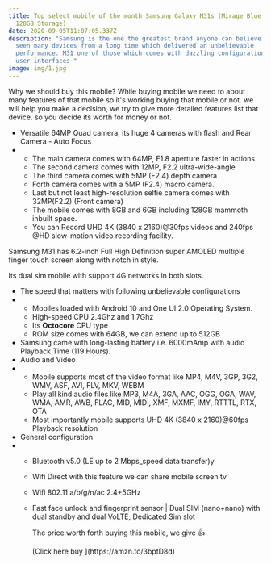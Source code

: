 ```yaml
---
title: Top select mobile of the month Samsung Galaxy M31s (Mirage Blue, 6GB RAM,
  128GB Storage)
date: 2020-09-05T11:07:05.337Z
description: "Samsung is the one the greatest brand anyone can believe, we have
  seen many devices from a long time which delivered an unbelievable
  performance. M31 one of those which comes with dazzling configuration with
  user interfaces "
image: img/1.jpg
---
```

<!--StartFragment-->

Why we should buy this mobile? While buying mobile we need to about many features of that mobile so it's working buying that mobile or not. we will help you make a decision, we try to give more detailed features list that device. so you decide its worth for money or not.



* Versatile 64MP Quad camera, its huge 4 cameras with flash and Rear Camera - Auto Focus
* * The main camera comes with 64MP, F1.8 aperture faster in actions
  * The second camera comes with 12MP, F2.2 ultra-wide-angle
  * The third camera comes with 5MP (F2.4) depth camera
  * Forth camera comes with a 5MP (F2.4) macro camera.
  * Last but not least high-resolution selfie camera comes with 32MP(F2.2) (Front camera)
  * The mobile comes with 8GB and 6GB including 128GB mammoth inbuilt space.
  * You can Record UHD 4K (3840 x 2160)@30fps videos and 240fps @HD slow-motion video recording facility.

Samsung M31 has 6.2-inch Full High Definition super AMOLED multiple finger touch screen along with notch in style.

Its dual sim mobile with support 4G networks in both slots.

* The speed that matters with following unbelievable configurations
* * Mobiles loaded with Android 10 and One UI 2.0 Operating System.
  * High-speed CPU 2.4Ghz and 1.7Ghz
  * Its **Octocore** CPU type
  * ROM size comes with 64GB, we can extend up to 512GB
* Samsung came with long-lasting battery i.e. 6000mAmp with audio Playback Time (119 Hours).
* Audio and Video
* * Mobile supports most of the video format like MP4, M4V, 3GP, 3G2, WMV, ASF, AVI, FLV, MKV, WEBM
  * Play all kind audio files like MP3, M4A, 3GA, AAC, OGG, OGA, WAV, WMA, AMR, AWB, FLAC, MID, MIDI, XMF, MXMF, IMY, RTTTL, RTX, OTA
  * Most importantly mobile supports UHD 4K (3840 x 2160)@60fps Playback resolution
* General configuration
* * Bluetooth v5.0 (LE up to 2 Mbps_speed data transfer)y
  * Wifi Direct with this feature we can share mobile screen tv
  * Wifi 802.11 a/b/g/n/ac 2.4+5GHz
  * Fast face unlock and fingerprint sensor | Dual SIM (nano+nano) with dual standby and dual VoLTE, Dedicated Sim slot

    <!--StartFragment-->

    The price worth forth buying this mobile, we give 👍

    <!--EndFragment-->[Click here buy ](https://amzn.to/3bptD8d)



<!--EndFragment-->